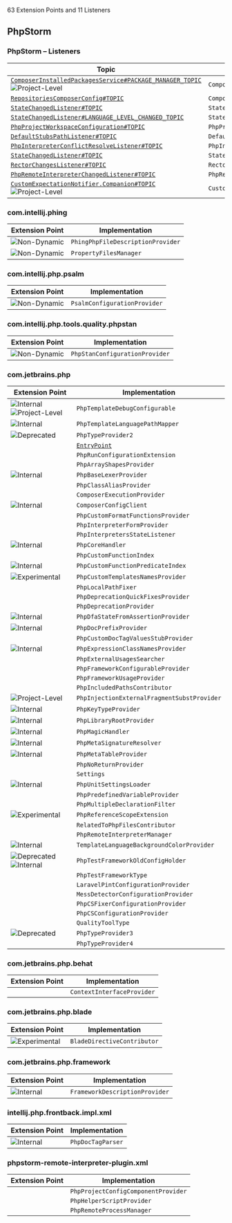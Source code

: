 <!-- Copyright 2000-2025 JetBrains s.r.o. and contributors. Use of this source code is governed by the Apache 2.0 license. -->

<!-- GENERATED FILE, DO NOT EDIT -->
<!-- This file is generated with the SDK Docs Authoring Tools plugin ('Generate SDK Docs EP Lists' action) -->
<!-- Revision: cfa82c130b3362f3892e36be73c4b559731cc8ed -->

<!--
EP List Directories:
- /phpstorm
-->


<snippet id="content">

63 Extension Points and 11 Listeners

<include from="snippets.topic" element-id="ep_list_legend"/>

## PhpStorm

### PhpStorm – Listeners

| Topic | Listener |
|-------|----------|
| [`ComposerInstalledPackagesService#PACKAGE_MANAGER_TOPIC`](https://jb.gg/ipe/listeners?topics=com.jetbrains.php.composer.actions.update.ComposerInstalledPackagesService.ComposerUpdateListener)  ![Project-Level][project-level] | `ComposerUpdateListener` |
| [`RepositoriesComposerConfig#TOPIC`](https://jb.gg/ipe/listeners?topics=com.jetbrains.php.composer.json.cache.ComposerRepositoriesChangedListener)  | `ComposerRepositoriesChangedListener` |
| [`StateChangedListener#TOPIC`](https://jb.gg/ipe/listeners?topics=com.jetbrains.php.config.PhpProjectSharedConfiguration.StateChangedListener)  | `StateChangedListener` |
| [`StateChangedListener#LANGUAGE_LEVEL_CHANGED_TOPIC`](https://jb.gg/ipe/listeners?topics=com.jetbrains.php.config.PhpProjectSharedConfiguration.StateChangedListener)  | `StateChangedListener` |
| [`PhpProjectWorkspaceConfiguration#TOPIC`](https://jb.gg/ipe/listeners?topics=com.jetbrains.php.config.PhpProjectWorkspaceConfigurationListener)  | `PhpProjectWorkspaceConfigurationListener` |
| [`DefaultStubsPathListener#TOPIC`](https://jb.gg/ipe/listeners?topics=com.jetbrains.php.config.PhpRuntimeConfiguration.DefaultStubsPathListener)  | `DefaultStubsPathListener` |
| [`PhpInterpreterConflictResolveListener#TOPIC`](https://jb.gg/ipe/listeners?topics=com.jetbrains.php.config.interpreters.PhpInterpretersManagerImpl.PhpInterpreterConflictResolveListener)  | `PhpInterpreterConflictResolveListener` |
| [`StateChangedListener#TOPIC`](https://jb.gg/ipe/listeners?topics=com.jetbrains.php.debug.listener.PhpDebugExternalConnectionsAccepter.StateChangedListener)  | `StateChangedListener` |
| [`RectorChangesListener#TOPIC`](https://jb.gg/ipe/listeners?topics=com.jetbrains.php.rector.RectorChangesListener)  | `RectorChangesListener` |
| [`PhpRemoteInterpreterChangedListener#TOPIC`](https://jb.gg/ipe/listeners?topics=com.jetbrains.php.remote.interpreter.ui.PhpRemoteInterpreterConfigurationForm.PhpRemoteInterpreterChangedListener)  | `PhpRemoteInterpreterChangedListener` |
| [`CustomExpectationNotifier.Companion#TOPIC`](https://jb.gg/ipe/listeners?topics=com.pestphp.pest.features.customExpectations.CustomExpectationNotifier)  ![Project-Level][project-level] | `CustomExpectationNotifier` |


### com.intellij.phing

| Extension Point | Implementation |
|-----------------|----------------|
| <include from="snippets.topic" element-id="epLink"><var name="ep" value="com.intellij.phing.phpFileDescriptionProvider"/></include> ![Non-Dynamic][non-dynamic] | `PhingPhpFileDescriptionProvider` |
| <include from="snippets.topic" element-id="epLink"><var name="ep" value="com.intellij.phing.propertyFilesManager"/></include> ![Non-Dynamic][non-dynamic] | `PropertyFilesManager` |

### com.intellij.php.psalm

| Extension Point | Implementation |
|-----------------|----------------|
| <include from="snippets.topic" element-id="epLink"><var name="ep" value="com.jetbrains.php.tools.quality.Psalm.PsalmConfigurationProvider"/></include> ![Non-Dynamic][non-dynamic] | `PsalmConfigurationProvider` |

### com.intellij.php.tools.quality.phpstan

| Extension Point | Implementation |
|-----------------|----------------|
| <include from="snippets.topic" element-id="epLink"><var name="ep" value="com.jetbrains.php.tools.quality.PhpStan.PhpStanConfigurationProvider"/></include> ![Non-Dynamic][non-dynamic] | `PhpStanConfigurationProvider` |

### com.jetbrains.php

| Extension Point | Implementation |
|-----------------|----------------|
| <include from="snippets.topic" element-id="epLink"><var name="ep" value="com.intellij.php.debug.template.configurable"/></include> ![Internal][internal] ![Project-Level][project-level] | `PhpTemplateDebugConfigurable` |
| <include from="snippets.topic" element-id="epLink"><var name="ep" value="com.intellij.php.debug.templateLanguage"/></include> ![Internal][internal] | `PhpTemplateLanguagePathMapper` |
| <include from="snippets.topic" element-id="epLink"><var name="ep" value="com.intellij.php.typeProvider2"/></include> ![Deprecated][deprecated] | `PhpTypeProvider2` |
| <include from="snippets.topic" element-id="epLink"><var name="ep" value="com.intellij.phpDeadCode"/></include> | [`EntryPoint`](%gh-ic%/platform/analysis-api/src/com/intellij/codeInspection/reference/EntryPoint.java) |
| <include from="snippets.topic" element-id="epLink"><var name="ep" value="com.intellij.phpRunConfigurationExtension"/></include> | `PhpRunConfigurationExtension` |
| <include from="snippets.topic" element-id="epLink"><var name="ep" value="com.jetbrains.php.arrayShapesProvider"/></include> | `PhpArrayShapesProvider` |
| <include from="snippets.topic" element-id="epLink"><var name="ep" value="com.jetbrains.php.baseLexerProvider"/></include> ![Internal][internal] | `PhpBaseLexerProvider` |
| <include from="snippets.topic" element-id="epLink"><var name="ep" value="com.jetbrains.php.classAliasProvider"/></include> | `PhpClassAliasProvider` |
| <include from="snippets.topic" element-id="epLink"><var name="ep" value="com.jetbrains.php.composer.execProvider"/></include> | `ComposerExecutionProvider` |
| <include from="snippets.topic" element-id="epLink"><var name="ep" value="com.jetbrains.php.composerConfigClient"/></include> ![Internal][internal] | `ComposerConfigClient` |
| <include from="snippets.topic" element-id="epLink"><var name="ep" value="com.jetbrains.php.config.customFormatFunctionsProvider"/></include> | `PhpCustomFormatFunctionsProvider` |
| <include from="snippets.topic" element-id="epLink"><var name="ep" value="com.jetbrains.php.config.interpreterFormProvider"/></include> | `PhpInterpreterFormProvider` |
| <include from="snippets.topic" element-id="epLink"><var name="ep" value="com.jetbrains.php.config.interpreters.PhpInterpretersStateListener"/></include> | `PhpInterpretersStateListener` |
| <include from="snippets.topic" element-id="epLink"><var name="ep" value="com.jetbrains.php.coreMethodProvider"/></include> ![Internal][internal] | `PhpCoreHandler` |
| <include from="snippets.topic" element-id="epLink"><var name="ep" value="com.jetbrains.php.customFunctionIndex"/></include> | `PhpCustomFunctionIndex` |
| <include from="snippets.topic" element-id="epLink"><var name="ep" value="com.jetbrains.php.customFunctionPredicate"/></include> ![Internal][internal] | `PhpCustomFunctionPredicateIndex` |
| <include from="snippets.topic" element-id="epLink"><var name="ep" value="com.jetbrains.php.customTemplatesNamesProvider"/></include> ![Experimental][experimental] | `PhpCustomTemplatesNamesProvider` |
| <include from="snippets.topic" element-id="epLink"><var name="ep" value="com.jetbrains.php.debug.mapping.localPathFixer"/></include> | `PhpLocalPathFixer` |
| <include from="snippets.topic" element-id="epLink"><var name="ep" value="com.jetbrains.php.deprecationFixesProvider"/></include> | `PhpDeprecationQuickFixesProvider` |
| <include from="snippets.topic" element-id="epLink"><var name="ep" value="com.jetbrains.php.deprecationProvider"/></include> | `PhpDeprecationProvider` |
| <include from="snippets.topic" element-id="epLink"><var name="ep" value="com.jetbrains.php.dfaStateFromAssertionProvider"/></include> ![Internal][internal] | `PhpDfaStateFromAssertionProvider` |
| <include from="snippets.topic" element-id="epLink"><var name="ep" value="com.jetbrains.php.docPrefixProvider"/></include> ![Internal][internal] | `PhpDocPrefixProvider` |
| <include from="snippets.topic" element-id="epLink"><var name="ep" value="com.jetbrains.php.docTagValuesStubProvider"/></include> | `PhpCustomDocTagValuesStubProvider` |
| <include from="snippets.topic" element-id="epLink"><var name="ep" value="com.jetbrains.php.expressionClassNamesProvider"/></include> ![Internal][internal] | `PhpExpressionClassNamesProvider` |
| <include from="snippets.topic" element-id="epLink"><var name="ep" value="com.jetbrains.php.externalUsagesSearcher"/></include> | `PhpExternalUsagesSearcher` |
| <include from="snippets.topic" element-id="epLink"><var name="ep" value="com.jetbrains.php.frameworkProjectConfigurableProvider"/></include> | `PhpFrameworkConfigurableProvider` |
| <include from="snippets.topic" element-id="epLink"><var name="ep" value="com.jetbrains.php.frameworkUsageProvider"/></include> | `PhpFrameworkUsageProvider` |
| <include from="snippets.topic" element-id="epLink"><var name="ep" value="com.jetbrains.php.includedPathsContributor"/></include> | `PhpIncludedPathsContributor` |
| <include from="snippets.topic" element-id="epLink"><var name="ep" value="com.jetbrains.php.injectionExternalFragmentSubstProvider"/></include> ![Project-Level][project-level] | `PhpInjectionExternalFragmentSubstProvider` |
| <include from="snippets.topic" element-id="epLink"><var name="ep" value="com.jetbrains.php.keyTypeProvider"/></include> ![Internal][internal] | `PhpKeyTypeProvider` |
| <include from="snippets.topic" element-id="epLink"><var name="ep" value="com.jetbrains.php.libraryRoot"/></include> ![Internal][internal] | `PhpLibraryRootProvider` |
| <include from="snippets.topic" element-id="epLink"><var name="ep" value="com.jetbrains.php.magicMethodProvider"/></include> ![Internal][internal] | `PhpMagicHandler` |
| <include from="snippets.topic" element-id="epLink"><var name="ep" value="com.jetbrains.php.metaSignatureResolver"/></include> ![Internal][internal] | `PhpMetaSignatureResolver` |
| <include from="snippets.topic" element-id="epLink"><var name="ep" value="com.jetbrains.php.metaTableProvider"/></include> ![Internal][internal] | `PhpMetaTableProvider` |
| <include from="snippets.topic" element-id="epLink"><var name="ep" value="com.jetbrains.php.noReturnProvider"/></include> | `PhpNoReturnProvider` |
| <include from="snippets.topic" element-id="epLink"><var name="ep" value="com.jetbrains.php.openSettingsProvider"/></include> | `Settings` |
| <include from="snippets.topic" element-id="epLink"><var name="ep" value="com.jetbrains.php.phpunit.phpUnitSettingsLoader"/></include> ![Internal][internal] | `PhpUnitSettingsLoader` |
| <include from="snippets.topic" element-id="epLink"><var name="ep" value="com.jetbrains.php.predefinedVariableProvider"/></include> | `PhpPredefinedVariableProvider` |
| <include from="snippets.topic" element-id="epLink"><var name="ep" value="com.jetbrains.php.referenceResolver2"/></include> | `PhpMultipleDeclarationFilter` |
| <include from="snippets.topic" element-id="epLink"><var name="ep" value="com.jetbrains.php.referenceScopeExtension"/></include> ![Experimental][experimental] | `PhpReferenceScopeExtension` |
| <include from="snippets.topic" element-id="epLink"><var name="ep" value="com.jetbrains.php.relatedToPhpFilesContributor"/></include> | `RelatedToPhpFilesContributor` |
| <include from="snippets.topic" element-id="epLink"><var name="ep" value="com.jetbrains.php.remote.remoteInterpreterManager"/></include> | `PhpRemoteInterpreterManager` |
| <include from="snippets.topic" element-id="epLink"><var name="ep" value="com.jetbrains.php.templateLanguageHighlightingExtension"/></include> ![Internal][internal] | `TemplateLanguageBackgroundColorProvider` |
| <include from="snippets.topic" element-id="epLink"><var name="ep" value="com.jetbrains.php.testFramework.phpTestOldConfigHolder"/></include> ![Deprecated][deprecated] ![Internal][internal] | `PhpTestFrameworkOldConfigHolder` |
| <include from="snippets.topic" element-id="epLink"><var name="ep" value="com.jetbrains.php.testFrameworkType"/></include> | `PhpTestFrameworkType` |
| <include from="snippets.topic" element-id="epLink"><var name="ep" value="com.jetbrains.php.tools.quality.laravelPint.laravelPintConfigurationProvider"/></include> | `LaravelPintConfigurationProvider` |
| <include from="snippets.topic" element-id="epLink"><var name="ep" value="com.jetbrains.php.tools.quality.messDetector.messDetectorConfigurationProvider"/></include> | `MessDetectorConfigurationProvider` |
| <include from="snippets.topic" element-id="epLink"><var name="ep" value="com.jetbrains.php.tools.quality.phpCSFixer.phpCSFixerConfigurationProvider"/></include> | `PhpCSFixerConfigurationProvider` |
| <include from="snippets.topic" element-id="epLink"><var name="ep" value="com.jetbrains.php.tools.quality.phpcs.phpCSConfigurationProvider"/></include> | `PhpCSConfigurationProvider` |
| <include from="snippets.topic" element-id="epLink"><var name="ep" value="com.jetbrains.php.tools.quality.type"/></include> | `QualityToolType` |
| <include from="snippets.topic" element-id="epLink"><var name="ep" value="com.jetbrains.php.typeProvider3"/></include> ![Deprecated][deprecated] | `PhpTypeProvider3` |
| <include from="snippets.topic" element-id="epLink"><var name="ep" value="com.jetbrains.php.typeProvider4"/></include> | `PhpTypeProvider4` |

### com.jetbrains.php.behat

| Extension Point | Implementation |
|-----------------|----------------|
| <include from="snippets.topic" element-id="epLink"><var name="ep" value="com.jetbrains.php.behat.gherkinContextProvider"/></include> | `ContextInterfaceProvider` |

### com.jetbrains.php.blade

| Extension Point | Implementation |
|-----------------|----------------|
| <include from="snippets.topic" element-id="epLink"><var name="ep" value="com.jetbrains.php.blade.bladeDirectiveContributor"/></include> ![Experimental][experimental] | `BladeDirectiveContributor` |

### com.jetbrains.php.framework

| Extension Point | Implementation |
|-----------------|----------------|
| <include from="snippets.topic" element-id="epLink"><var name="ep" value="com.jetbrains.php.framework.descriptionProvider"/></include> ![Internal][internal] | `FrameworkDescriptionProvider` |

### intellij.php.frontback.impl.xml

| Extension Point | Implementation |
|-----------------|----------------|
| <include from="snippets.topic" element-id="epLink"><var name="ep" value="com.intellij.php.docTagParserExtension"/></include> ![Internal][internal] | `PhpDocTagParser` |

### phpstorm-remote-interpreter-plugin.xml

| Extension Point | Implementation |
|-----------------|----------------|
| <include from="snippets.topic" element-id="epLink"><var name="ep" value="com.jetbrains.php.remote.interpreter.ui.customConfigProvider"/></include> | `PhpProjectConfigComponentProvider` |
| <include from="snippets.topic" element-id="epLink"><var name="ep" value="com.jetbrains.php.remote.phpHelperScriptProvider"/></include> | `PhpHelperScriptProvider` |
| <include from="snippets.topic" element-id="epLink"><var name="ep" value="com.jetbrains.php.remote.remoteProcessManager"/></include> | `PhpRemoteProcessManager` |


[deprecated]: https://img.shields.io/badge/-Deprecated-lightgrey?style=flat-square
[removal]: https://img.shields.io/badge/-Removal-red?style=flat-square
[obsolete]: https://img.shields.io/badge/-Obsolete-grey?style=flat-square
[experimental]: https://img.shields.io/badge/-Experimental-violet?style=flat-square
[internal]: https://img.shields.io/badge/-Internal-darkred?style=flat-square
[project-level]: https://img.shields.io/badge/-Project--Level-blue?style=flat-square
[non-dynamic]: https://img.shields.io/badge/-Non--Dynamic-orange?style=flat-square
[dumb-aware]: https://img.shields.io/badge/-DumbAware-darkgreen?style=flat-square

</snippet>
